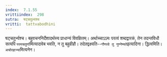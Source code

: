 ```yaml
---
index:  7.1.55
vrittiindex:  298
sutra:  षट्चतुभ्र्यश्च
vritti:  tattvabodhini 
---
```


षट्चतुर्भ्यश्च। बहुवचननिर्देशादर्थस्य प्राधान्यं विवक्षितम्। अर्थाच्चाऽऽमः परत्वं शब्दद्वारकं, तेन तदन्तविधौ सत्यपि `परमचतुर्णा`मित्यादावेब भवति, न तु बहुव्रीहौ। तदेतद्वक्ष्यति--`गौणत्वे तु नुण्नेष्यते`इत्यादिना। द्धित्वमिति। `अचोरहाभ्या`मित्यनेन।

